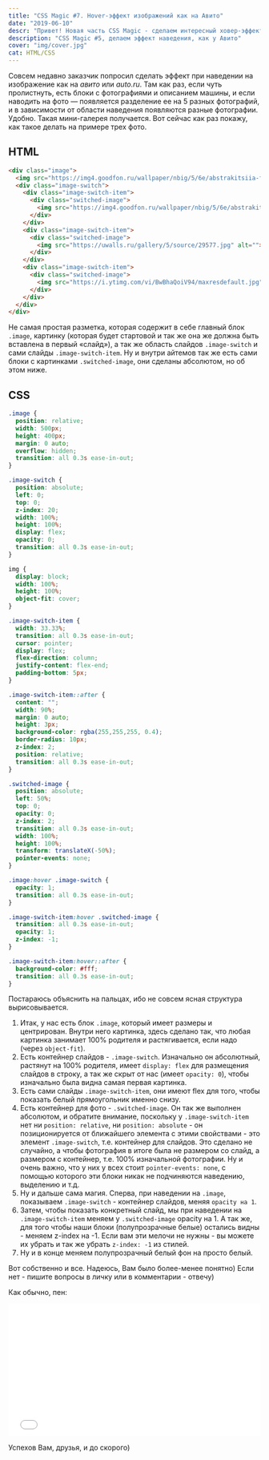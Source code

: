 ```yaml
---
title: "CSS Magic #7. Hover-эффект изображений как на Авито"
date: "2019-06-10"
descr: "Привет! Новая часть CSS Magic - сделаем интересный ховер-эффект, как у Авито, на чистом CSS"
description: "CSS Magic #5, делаем эффект наведения, как у Авито"
cover: "img/cover.jpg"
cat: HTML/CSS
---
```


Совсем недавно заказчик попросил сделать эффект при наведении на изображение как на _авито_ или _auto.ru_. Там как раз, если чуть пролистнуть, есть блоки с фотографиями и описанием машины, и если наводить на фото — появляется разделение ее на 5 разных фотографий, и в зависимости от области наведения появляются разные фотографии. Удобно. Такая мини-галерея получается. Вот сейчас как раз покажу, как такое делать на примере трех фото.

## HTML

``` html
<div class="image">
  <img src="https://img4.goodfon.ru/wallpaper/nbig/5/6e/abstrakitsiia-fon-polosy-cherno-krasnyi-tsvet.jpg" alt="">
  <div class="image-switch">
    <div class="image-switch-item">
      <div class="switched-image">
        <img src="https://img4.goodfon.ru/wallpaper/nbig/5/6e/abstrakitsiia-fon-polosy-cherno-krasnyi-tsvet.jpg" alt="">
      </div>
    </div>
    <div class="image-switch-item">
      <div class="switched-image">
        <img src="https://uwalls.ru/gallery/5/source/29577.jpg" alt="">
      </div>
    </div>
    <div class="image-switch-item">
      <div class="switched-image">
        <img src="https://i.ytimg.com/vi/BwBhaQoiV94/maxresdefault.jpg" alt="">
      </div>
    </div>
  </div>
</div>
```

Не самая простая разметка, которая содержит в себе главный блок `.image`, картинку (которая будет стартовой и так же она же должна быть вставлена в первый «слайд»), а так же область слайдов `.image-switch` и сами слайды `.image-switch-item`. Ну и внутри айтемов так же есть сами блоки с картинками `.switched-image`, они сделаны абсолютом, но об этом ниже.

## CSS

``` css
.image {
  position: relative;
  width: 500px;
  height: 400px;
  margin: 0 auto;
  overflow: hidden;
  transition: all 0.3s ease-in-out;
}

.image-switch {
  position: absolute;
  left: 0;
  top: 0;
  z-index: 20;
  width: 100%;
  height: 100%;
  display: flex;
  opacity: 0;
  transition: all 0.3s ease-in-out;
}

img {
  display: block;
  width: 100%;
  height: 100%;
  object-fit: cover;
}

.image-switch-item {
  width: 33.33%;
  transition: all 0.3s ease-in-out;
  cursor: pointer;
  display: flex;
  flex-direction: column;
  justify-content: flex-end;
  padding-bottom: 5px;
}

.image-switch-item::after {
  content: "";
  width: 90%;
  margin: 0 auto;
  height: 3px;
  background-color: rgba(255,255,255, 0.4);
  border-radius: 10px;
  z-index: 2;
  position: relative;
  transition: all 0.3s ease-in-out;
}

.switched-image {
  position: absolute;
  left: 50%;
  top: 0;
  opacity: 0;
  z-index: 2;
  transition: all 0.3s ease-in-out;
  width: 100%;
  height: 100%;
  transform: translateX(-50%);
  pointer-events: none;
}

.image:hover .image-switch {
  opacity: 1;
  transition: all 0.3s ease-in-out;
}

.image-switch-item:hover .switched-image {
  transition: all 0.3s ease-in-out;
  opacity: 1;
  z-index: -1;
}

.image-switch-item:hover::after {
  background-color: #fff;
  transition: all 0.3s ease-in-out;
}
```

Постараюсь объяснить на пальцах, ибо не совсем ясная структура вырисовывается.

1. Итак, у нас есть блок `.image`, который имеет размеры и центрирован. Внутри него картинка, здесь сделано так, что любая картинка занимает 100% родителя и растягивается, если надо (через `object-fit`).
2. Есть контейнер слайдов - `.image-switch`. Изначально он абсолютный, растянут на 100% родителя, имеет `display: flex` для размещения слайдов в строку, а так же скрыт от нас (имеет `opacity: 0`), чтобы изначально была видна самая первая картинка.
3. Есть сами слайды `.image-switch-item`, они имеют flex для того, чтобы показать белый прямоугольник именно снизу.
4. Есть контейнер для фото - `.switched-image`. Он так же выполнен абсолютом, и обратите внимание, поскольку у `.image-switch-item` нет ни `position: relative`, ни `position: absolute` - он позиционируется от ближайшего элемента с этими свойствами - это элемент `.image-switch`, т.е. контейнер для слайдов. Это сделано не случайно, а чтобы фотография в итоге была не размером со слайд, а размером с контейнер, т.е. 100% изначальной фотографии. Ну и очень важно, что у них у всех стоит `pointer-events: none`, с помощью которого эти блоки никак не подчиняются наведению, выделению и т.д.
5. Ну и дальше сама магия. Сперва, при наведении на `.image`, показываем `.image-switch` - контейнер слайдов, меняя `opacity на 1`.
6. Затем, чтобы показать конкретный слайд, мы при наведении на `.image-switch-item` меняем у `.switched-image` opacity на 1. А так же, для того чтобы наши блоки (полупрозрачные белые) остались видны - меняем z-index на -1. Если вам эти мелочи не нужны - вы можете их убрать и так же убрать `z-index: -1` из стилей.
7. Ну и в конце меняем полупрозрачный белый фон на просто белый.

Вот собственно и все. Надеюсь, Вам было более-менее понятно) Если нет - пишите вопросы в личку или в комментарии - отвечу)

Как обычно, пен:

<iframe height="265" style="width: 100%;" scrolling="no" title="CSS Magic #7. Image hover effect" src="//codepen.io/MaxGraph/embed/pmMYQz/?height=265&amp;theme-id=0&amp;default-tab=css,result" frameborder="no" allowtransparency="true" allowfullscreen="true">See the Pen <a href='https://codepen.io/MaxGraph/pen/pmMYQz/'>CSS Magic #7. Image hover effect</a> by Maksim (<a href='https://codepen.io/MaxGraph'>@MaxGraph</a>) on <a href='https://codepen.io'>CodePen</a>. </iframe>

Успехов Вам, друзья, и до скорого)
